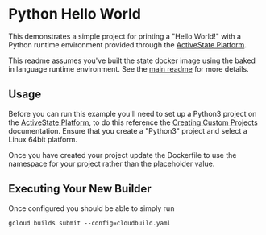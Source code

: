 # Python Hello World

This demonstrates a simple project for printing a "Hello World!" with a
Python runtime environment provided through the [ActiveState Platform].

This readme assumes you've built the state docker image using the baked
in language runtime environment. See the [main readme] for more details.

## Usage

Before you can run this example you'll need to set up a Python3 project
on the [ActiveState Platform], to do this reference the [Creating Custom Projects]
documentation. Ensure that you create a "Python3" project and select
a Linux 64bit platform.

Once you have created your project update the Dockerfile to use the
namespace for your project rather than the placeholder value.

## Executing Your New Builder

Once configured you should be able to simply run

```
gcloud builds submit --config=cloudbuild.yaml
```

   [ActiveState Platform]: https://www.activestate.com/products/platform/
   [Creating Custom Projects]: https://docs.activestate.com/platform/projects/custom-builds/
   [main readme]: ../../README.md